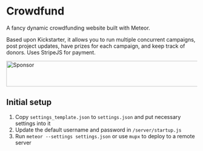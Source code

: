 # Crowdfund
A fancy dynamic crowdfunding website built with Meteor.

Based upon Kickstarter, it allows you to run multiple concurrent campaigns, post project updates, have prizes for each campaign, and keep track of donors. Uses StripeJS for payment.

<a target='_blank' rel='nofollow' href='https://app.codesponsor.io/link/FxZBsM1BVd2zn4caD6nypquU/alexanderson1993/crowdfund'>  <img alt='Sponsor' width='888' height='68' src='https://app.codesponsor.io/embed/FxZBsM1BVd2zn4caD6nypquU/alexanderson1993/crowdfund.svg' /></a>

## Initial setup
1. Copy `settings_template.json` to `settings.json` and put necessary settings into it
2. Update the default username and password in `/server/startup.js`
3. Run `meteor --settings settings.json` or use `mupx` to deploy to a remote server
